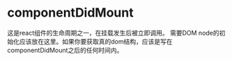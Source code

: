 # componentDidMount
这是react组件的生命周期之一，在挂载发生后被立即调用。 需要DOM node的初始化应该放在这里。如果你要获取真的dom结构，应该是写在componentDidMount之后的任何时间内。